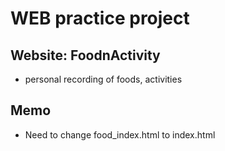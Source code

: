 # WEB practice project
## Website: FoodnActivity
* personal recording of foods, activities

## Memo
* Need to change food_index.html to index.html
